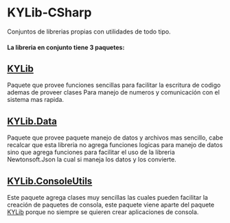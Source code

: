 # KYLib-CSharp
Conjuntos de librerias propias con utilidades de todo tipo.

#### La libreria en conjunto tiene 3 paquetes:

## [KYLib](KYLib)
Paquete que provee funciones sencillas para facilitar la escritura de codigo ademas de proveer clases Para manejo de numeros y comunicación con el sistema mas rapida.

## [KYLib.Data](KYLib.Data)
Paquete que provee paquete manejo de datos y archivos mas sencillo, cabe recalcar que esta libreria no agrega funciones logicas para manejo de datos sino que agrega funciones para facilitar el uso de la libreria Newtonsoft.Json la cual si maneja los datos y los convierte.

## [KYLib.ConsoleUtils](KYLib.ConsoleUtils)
Este paquete agrega clases muy sencillas las cuales pueden facilitar la creación de paquetes de consola, este paquete viene aparte del paquete [KYLib](KYLib) porque no siempre se quieren crear aplicaciones de consola.